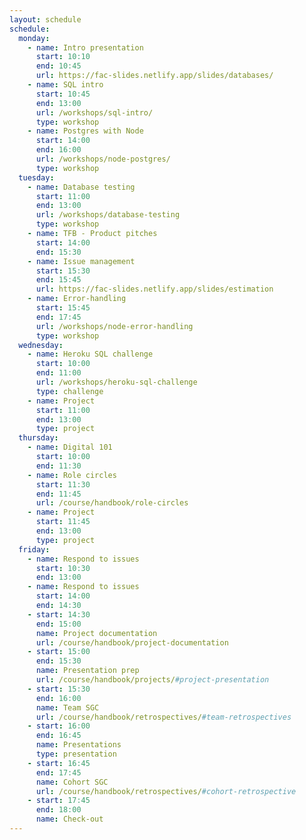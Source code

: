 ```yaml
---
layout: schedule
schedule:
  monday:
    - name: Intro presentation
      start: 10:10
      end: 10:45
      url: https://fac-slides.netlify.app/slides/databases/
    - name: SQL intro
      start: 10:45
      end: 13:00
      url: /workshops/sql-intro/
      type: workshop
    - name: Postgres with Node
      start: 14:00
      end: 16:00
      url: /workshops/node-postgres/
      type: workshop
  tuesday:
    - name: Database testing
      start: 11:00
      end: 13:00
      url: /workshops/database-testing
      type: workshop
    - name: TFB - Product pitches
      start: 14:00
      end: 15:30
    - name: Issue management
      start: 15:30
      end: 15:45
      url: https://fac-slides.netlify.app/slides/estimation
    - name: Error-handling
      start: 15:45
      end: 17:45
      url: /workshops/node-error-handling
      type: workshop
  wednesday:
    - name: Heroku SQL challenge
      start: 10:00
      end: 11:00
      url: /workshops/heroku-sql-challenge
      type: challenge
    - name: Project
      start: 11:00
      end: 13:00
      type: project
  thursday:
    - name: Digital 101
      start: 10:00
      end: 11:30
    - name: Role circles
      start: 11:30
      end: 11:45
      url: /course/handbook/role-circles
    - name: Project
      start: 11:45
      end: 13:00
      type: project
  friday:
    - name: Respond to issues
      start: 10:30
      end: 13:00
    - name: Respond to issues
      start: 14:00
      end: 14:30
    - start: 14:30
      end: 15:00
      name: Project documentation
      url: /course/handbook/project-documentation
    - start: 15:00
      end: 15:30
      name: Presentation prep
      url: /course/handbook/projects/#project-presentation
    - start: 15:30
      end: 16:00
      name: Team SGC
      url: /course/handbook/retrospectives/#team-retrospectives
    - start: 16:00
      end: 16:45
      name: Presentations
      type: presentation
    - start: 16:45
      end: 17:45
      name: Cohort SGC
      url: /course/handbook/retrospectives/#cohort-retrospective
    - start: 17:45
      end: 18:00
      name: Check-out
---
```

